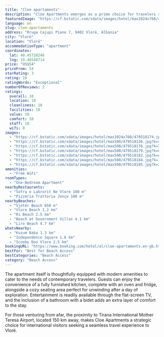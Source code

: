 ```yaml
---
title: "Cloe apartaments"
description: "Cloe Apartments emerges as a prime choice for travelers seeking comfort and convenience in Vlorë, positioned just a short stroll from the serene Vjetër Beach and within easy walking distance to the vibrant Vlore Beach."
featuredImage: "https://cf.bstatic.com/xdata/images/hotel/max1024x768/479518174.jpg?k=67f165c40d771d4fedd74a34397df2b785b14ba5665305a94726bc97ca22ca72&o=&hp=1"
language: en
slug: cloe-apartaments
address: "Rruga Cajupi Piano 7, 9402 Vlorë, Albania"
city: "Vlorë"
location: "Vlorë"
accommodationType: "apartment"
coordinates:
  lat: 40.45720246
  lng: 19.48548714
price: "US$54"
priceFrom: 54
starRating: 3
rating: 10
ratingWords: "Exceptional"
numberOfReviews: 2
ratings:
  overall: 10
  location: 10
  cleanliness: 10
  facilities: 10
  value: 10
  comfort: 10
  staff: 10
  wifi: 0
images:
  - "https://cf.bstatic.com/xdata/images/hotel/max1024x768/479518174.jpg?k=67f165c40d771d4fedd74a34397df2b785b14ba5665305a94726bc97ca22ca72&o=&hp=1"
  - "https://cf.bstatic.com/xdata/images/hotel/max500/479518136.jpg?k=4b3f33c0a3a81596cd1982628dd1bb4f00caa4fbad2c833252df01d8821f73b6&o=&hp=1"
  - "https://cf.bstatic.com/xdata/images/hotel/max500/479518176.jpg?k=3a52f7a29f59c727cb97db2957430e1d73086e8867ad89c442940ec229608087&o=&hp=1"
  - "https://cf.bstatic.com/xdata/images/hotel/max500/479518179.jpg?k=d77da5053b3317374a0173105a83b22b2f350a5cc5a97cdf77c05dd0ee43bb9d&o=&hp=1"
  - "https://cf.bstatic.com/xdata/images/hotel/max500/479518182.jpg?k=ef750316a3081504b0753e039b7f49fba2858ce9a4fa748be3555614925a878b&o=&hp=1"
  - "https://cf.bstatic.com/xdata/images/hotel/max500/479518184.jpg?k=1d4279502fb9a1ea40d3f5e4608a0a48b52b5ec89e76142881aab51e2d4702da&o=&hp=1"
  - "https://cf.bstatic.com/xdata/images/hotel/max500/479518185.jpg?k=2c21f4937edc47ab67747d47bc2117bbe434317ff0290232d5ddd91500f86558&o=&hp=1"
amenities:
  - "Free WiFi"
roomTypes:
  - "One-Bedroom Apartment"
nearbyRestaurants:
  - "Sofra e Lakrorit Ne Vlore 100 m"
  - "Pizzeria Trattoria Jonçe 100 m"
nearbyBeaches:
  - "Vjetër Beach 650 m"
  - "Vlore Beach 1.2 km"
  - "Ri Beach 2.5 km"
  - "Beach at Government Villas 4.1 km"
  - "Liro Beach 4.7 km"
whatsNearby:
  - "Kuzum Baba 1.3 km"
  - "Independence Square 1.6 km"
  - "Scooby Doo Vlore 2.5 km"
bookingURL: "https://www.booking.com/hotel/al/cloe-apartaments.en-gb.html?aid=8035640"
bestFor: "Best for Beach Access"
bestCategories: "Beach Access"
category: "Beach Access"
---
```


The apartment itself is thoughtfully equipped with modern amenities to cater to the needs of contemporary travelers. Guests can enjoy the convenience of a fully furnished kitchen, complete with an oven and fridge, alongside a cozy seating area perfect for unwinding after a day of exploration. Entertainment is readily available through the flat-screen TV, and the inclusion of a bathroom with a bidet adds an extra layer of comfort to the stay.

For those venturing from afar, the proximity to Tirana International Mother Teresa Airport, located 150 km away, makes Cloe Apartments a strategic choice for international visitors seeking a seamless travel experience to Vlorë.